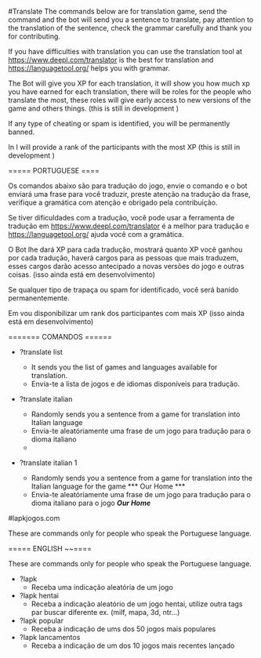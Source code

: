#Translate
The commands below are for translation game, send the command and the bot will send you a sentence to translate, pay attention to the translation of the sentence, check the grammar carefully and thank you for contributing.

If you have difficulties with translation you can use the translation tool at https://www.deepl.com/translator is the best for translation and https://languagetool.org/ helps you with grammar.

The Bot will give you XP for each translation, it will show you how much xp you have earned for each translation, there will be roles for the people who translate the most, these roles  will give early access to new versions of the game and others things. (this is still in development )

If any type of cheating or spam is identified, you will be permanently banned.

In I will provide a rank of the participants with the most XP (this is still in development )

===== PORTUGUESE ====

Os comandos abaixo são para tradução do jogo, envie o comando e o bot enviará uma frase para você traduzir, preste atenção na tradução da frase, verifique a gramática com atenção e obrigado pela contribuição.

Se tiver dificuldades com a tradução, você pode usar a ferramenta de tradução em https://www.deepl.com/translator é a melhor para tradução e https://languagetool.org/ ajuda você com a gramática.

O Bot lhe dará XP para cada tradução, mostrará quanto XP você ganhou por cada tradução, haverá cargos para as pessoas que mais traduzem, esses cargos darão acesso antecipado a novas versões do jogo e outras coisas. (isso ainda está em desenvolvimento)

Se qualquer tipo de trapaça ou spam for identificado, você será banido permanentemente.

Em vou disponibilizar um rank dos participantes com mais XP (isso ainda está em desenvolvimento)


======= COMANDOS ======

- ?translate list
  - It sends you the list of games and languages available for translation.
  - Envia-te a lista de jogos e de idiomas disponíveis para tradução.

- ?translate italian
  - Randomly sends you a sentence from a game for translation into Italian language
  - Envia-te aleatóriamente uma frase de um jogo para tradução para o dioma italiano
  - 
- ?translate italian 1
  - Randomly sends you a sentence from a game for translation into the Italian language for the game *** Our Home ***
  - Envia-te aleatóriamente uma frase de um jogo para tradução para o dioma italiano para o jogo ***Our Home***


#lapkjogos.com

These are commands only for people who speak the Portuguese language.

===== ENGLISH ~~====

These are commands only for people who speak the Portuguese language.

- ?lapk
    - Receba uma indicação aleatória de um jogo
- ?lapk hentai
    - Receba a indicação aleatório de um jogo hentai, utilize outra tags par buscar diferente ex. (milf, mapa, 3d, ntr...)
- ?lapk popular
    - Receba a indicação de ums dos 50 jogos mais populares
- ?lapk lancamentos
    - Receba a indicação de um dos 10 jogos mais recentes lançado
